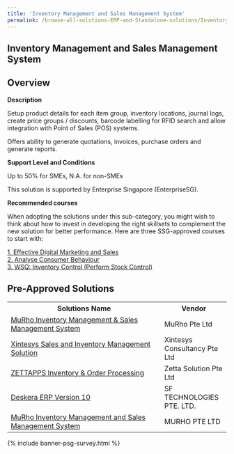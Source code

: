 ```yaml
---
title: 'Inventory Management and Sales Management System'
permalink: /browse-all-solutions-ERP-and-Standalone-solutions/Inventory-Mgmt-and-Sales-Mgmt-System
---
```


## Inventory Management and Sales Management System
## Overview

**Description**

Setup product details for each item group, inventory locations, journal logs, create price groups / discounts, barcode labelling for RFID search and allow integration with Point of Sales (POS) systems. 

Offers ability to generate quotations, invoices, purchase orders and generate reports.

**Support Level and Conditions**

Up to 50% for SMEs, N.A. for non-SMEs

This solution is supported by Enterprise Singapore (EnterpriseSG).

**Recommended courses**

When adopting the solutions under this sub-category, you might wish to think about how to invest in developing the right skillsets to complement the new solution for better performance. Here are three SSG-approved courses to start with:

<a href='https://sfec.enterprisejobskills.gov.sg/Course_Internet/CourseDetail.aspx?CoursesReferenceNumber=TGS-2020501649'  target='_blank' rel='noopener'>1. Effective Digital Marketing and Sales</a><br>
<a href='https://sfec.enterprisejobskills.gov.sg/Course_Internet/CourseDetail.aspx?CoursesReferenceNumber=TGS-2013500384'  target='_blank' rel='noopener'>2. Analyse Consumer Behaviour</a><br>
<a href='https://sfec.enterprisejobskills.gov.sg/Course_Internet/CourseDetail.aspx?CoursesReferenceNumber=TGS-2020505675'  target='_blank' rel='noopener'>3. WSQ: Inventory Control (Perform Stock Control)</a><br>

## Pre-Approved Solutions

<table>
<tr>
<th style='width: auto;'><b>Solutions Name</b></th>
<th style='width: 30%;'><b>Vendor</b></th>
</tr>
<tr>
<td><a href='/productivity-solutions-grant/solutionrepo/200208117Z-MuRho-Invntory-MGT-&-Sls-MGT-Systm-G' target='_blank'>MuRho Inventory Management & Sales Management System</a><br></td>
<td>MuRho Pte Ltd </td>
</tr>
<tr>
<td><a href='/productivity-solutions-grant/solutionrepo/200910491M-Xntsys-Sls-nd-Invntory-MGT-SLN-G' target='_blank'>Xintesys Sales and Inventory Management Solution</a><br></td>
<td>Xintesys Consultancy Pte Ltd</td>
</tr>
<tr>
<td><a href='/productivity-solutions-grant/solutionrepo/201206718K-ZETTAPPS-Invntory-&-Ordr-Procssng-G' target='_blank'>ZETTAPPS Inventory & Order Processing</a><br></td>
<td>Zetta Solution Pte Ltd</td>
</tr>
<tr>
<td><a href='/productivity-solutions-grant/solutionrepo/201925817Z-Dskr-ERP-v-10-G' target='_blank'>Deskera ERP Version 10</a><br></td>
<td>SF TECHNOLOGIES PTE. LTD.</td>
</tr>
<tr>
<td><a href='/productivity-solutions-grant/solutionrepo/200208117Z-MuRho-Invntory-MGT-nd-Sls-MGT-Systm-G' target='_blank'>MuRho Inventory Management and Sales Management System</a><br></td>
<td>MURHO PTE LTD</td>
</tr>
</table>

{% include banner-psg-survey.html %}
